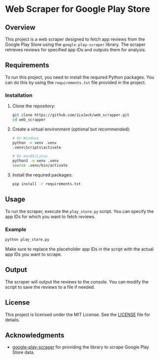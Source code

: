 # Web Scraper for Google Play Store

## Overview
This project is a web scraper designed to fetch app reviews from the Google Play Store using the `google-play-scraper` library. The scraper retrieves reviews for specified app IDs and outputs them for analysis.

## Requirements
To run this project, you need to install the required Python packages. You can do this by using the `requirements.txt` file provided in the project.

### Installation
1. Clone the repository:
   ```bash
   git clone https://github.com/iLuJack/web_scrapper.git
   cd web_scrapper
   ```

2. Create a virtual environment (optional but recommended):
   ```bash
   # On Windows
   python -m venv .venv
   .venv\Scripts\activate

   # On macOS/Linux
   python3 -m venv .venv
   source .venv/bin/activate
   ```

3. Install the required packages:
   ```bash
   pip install -r requirements.txt
   ```

## Usage
To run the scraper, execute the `play_store.py` script. You can specify the app IDs for which you want to fetch reviews.

### Example
```bash
python play_store.py
```

Make sure to replace the placeholder app IDs in the script with the actual app IDs you want to scrape.

## Output
The scraper will output the reviews to the console. You can modify the script to save the reviews to a file if needed.

## License
This project is licensed under the MIT License. See the [LICENSE](LICENSE) file for details.

## Acknowledgments
- [google-play-scraper](https://github.com/facundoolano/google-play-scraper) for providing the library to scrape Google Play Store data.